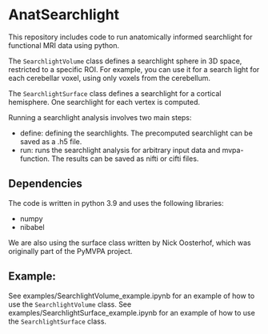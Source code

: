 # AnatSearchlight
This repository includes code to run anatomically informed searchlight for functional MRI data using python.

The `SearchlightVolume` class  defines a searchlight sphere in 3D space, restricted to a specific ROI. For example, you can use it for a search light for each cerebellar voxel, using only voxels from the cerebellum.

The `SearchlightSurface` class  defines a searchlight for a cortical hemisphere. One searchlight for each vertex is computed.

Running a searchlight analysis involves two main steps:

* define: defining the searchlights. The precomputed searchlight can be saved as a .h5 file.
* run: runs the searchlight analysis for arbitrary input data and mvpa-function. The results can be saved as nifti or cifti files.

## Dependencies
The code is written in python 3.9 and uses the following libraries:
- numpy
- nibabel

We are also using the surface class written by Nick Oosterhof, which was originally part of the PyMVPA project.

## Example:

See examples/SearchlightVolume_example.ipynb for an example of how to use the `SearchlightVolume` class.
See examples/SearchlightSurface_example.ipynb for an example of how to use the `SearchlightSurface` class.
